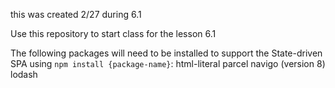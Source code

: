this was created 2/27 during 6.1

Use this repository to start class for the lesson 6.1



The following packages will need to be installed to support the State-driven SPA using `npm install {package-name}`:
html-literal
parcel
navigo (version 8)
lodash
